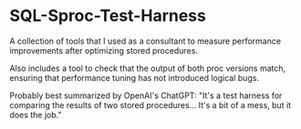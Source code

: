 # SQL-Sproc-Test-Harness
A collection of tools that I used as a consultant to measure performance improvements after optimizing stored procedures. 

Also includes a tool to check that the output of both proc versions match, ensuring that performance tuning has not introduced logical bugs.

Probably best summarized by OpenAI's ChatGPT:
  "It's a test harness for comparing the results of two stored procedures...
   It's a bit of a mess, but it does the job."
